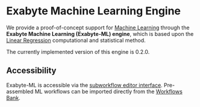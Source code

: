 # Exabyte Machine Learning Engine

We provide a proof-of-concept support for [Machine Learning](../../../models-directory/machine-learning/overview.md) through the **Exabyte Machine Learning (Exabyte-ML) engine**, which is based upon the [Linear Regression](../../../methods-directory/linear-regression/overview.md) computational and statistical method. 

The currently implemented version of this engine is 0.2.0. 

## Accessibility

Exabyte-ML is accessible via the [subworkflow editor interface](../workflow-designer/subworkflow-editor/overview.md). Pre-assembled ML workflows can be imported directly from the [Workflows Bank](../../../workflows/bank.md).

